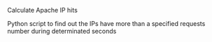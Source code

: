 Calculate Apache IP hits

Python script to find out the IPs have more than a specified requests number during determinated seconds
